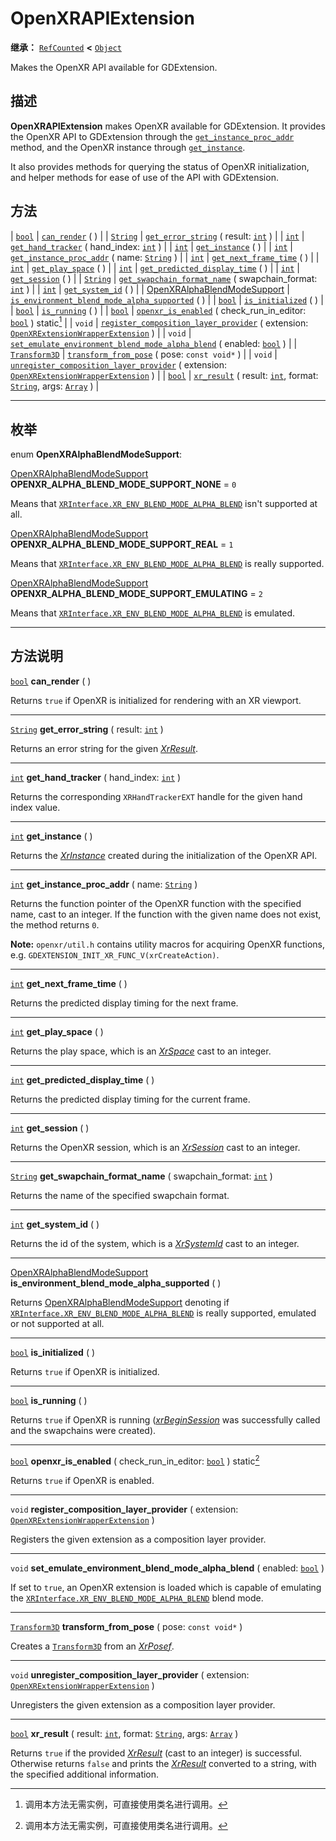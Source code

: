 <!-- ⚠ 请勿编辑本文件 ⚠ -->
<!-- 本文档使用脚本从 WeDot 引擎源码仓库生成。 -->
<!-- 生成脚本：https://github.com/WeDot-Engine/WeDot/tree/4.3/doc/tools/make_md.py； -->
<!-- 原文件：https://github.com/WeDot-Engine/WeDot/tree/4.3/modules/openxr/doc_classes/OpenXRAPIExtension.xml。 -->

<div id="_class_openxrapiextension"></div>

# OpenXRAPIExtension

**继承：** [`RefCounted`](class_refcounted.md) **<** [`Object`](class_object.md)

Makes the OpenXR API available for GDExtension.

## 描述

**OpenXRAPIExtension** makes OpenXR available for GDExtension. It provides the OpenXR API to GDExtension through the [`get_instance_proc_addr`](#class_openxrapiextension_method_get_instance_proc_addr) method, and the OpenXR instance through [`get_instance`](#class_openxrapiextension_method_get_instance).

It also provides methods for querying the status of OpenXR initialization, and helper methods for ease of use of the API with GDExtension.

## 方法

| [`bool`](class_bool.md)                                                             | [`can_render`](#class_openxrapiextension_method_can_render) ( )                                                                                                                                                |
| [`String`](class_string.md)                                                         | [`get_error_string`](#class_openxrapiextension_method_get_error_string) ( result: [`int`](class_int.md) )                                                                                                      |
| [`int`](class_int.md)                                                               | [`get_hand_tracker`](#class_openxrapiextension_method_get_hand_tracker) ( hand_index: [`int`](class_int.md) )                                                                                                  |
| [`int`](class_int.md)                                                               | [`get_instance`](#class_openxrapiextension_method_get_instance) ( )                                                                                                                                            |
| [`int`](class_int.md)                                                               | [`get_instance_proc_addr`](#class_openxrapiextension_method_get_instance_proc_addr) ( name: [`String`](class_string.md) )                                                                                      |
| [`int`](class_int.md)                                                               | [`get_next_frame_time`](#class_openxrapiextension_method_get_next_frame_time) ( )                                                                                                                              |
| [`int`](class_int.md)                                                               | [`get_play_space`](#class_openxrapiextension_method_get_play_space) ( )                                                                                                                                        |
| [`int`](class_int.md)                                                               | [`get_predicted_display_time`](#class_openxrapiextension_method_get_predicted_display_time) ( )                                                                                                                |
| [`int`](class_int.md)                                                               | [`get_session`](#class_openxrapiextension_method_get_session) ( )                                                                                                                                              |
| [`String`](class_string.md)                                                         | [`get_swapchain_format_name`](#class_openxrapiextension_method_get_swapchain_format_name) ( swapchain_format: [`int`](class_int.md) )                                                                          |
| [`int`](class_int.md)                                                               | [`get_system_id`](#class_openxrapiextension_method_get_system_id) ( )                                                                                                                                          |
| [OpenXRAlphaBlendModeSupport](#enum_openxrapiextension_openxralphablendmodesupport) | [`is_environment_blend_mode_alpha_supported`](#class_openxrapiextension_method_is_environment_blend_mode_alpha_supported) ( )                                                                                  |
| [`bool`](class_bool.md)                                                             | [`is_initialized`](#class_openxrapiextension_method_is_initialized) ( )                                                                                                                                        |
| [`bool`](class_bool.md)                                                             | [`is_running`](#class_openxrapiextension_method_is_running) ( )                                                                                                                                                |
| [`bool`](class_bool.md)                                                             | [`openxr_is_enabled`](#class_openxrapiextension_method_openxr_is_enabled) ( check_run_in_editor: [`bool`](class_bool.md) ) static[^static]                                                                     |
| `void`                                                                              | [`register_composition_layer_provider`](#class_openxrapiextension_method_register_composition_layer_provider) ( extension: [`OpenXRExtensionWrapperExtension`](class_openxrextensionwrapperextension.md) )     |
| `void`                                                                              | [`set_emulate_environment_blend_mode_alpha_blend`](#class_openxrapiextension_method_set_emulate_environment_blend_mode_alpha_blend) ( enabled: [`bool`](class_bool.md) )                                       |
| [`Transform3D`](class_transform3d.md)                                               | [`transform_from_pose`](#class_openxrapiextension_method_transform_from_pose) ( pose: `const void*` )                                                                                                          |
| `void`                                                                              | [`unregister_composition_layer_provider`](#class_openxrapiextension_method_unregister_composition_layer_provider) ( extension: [`OpenXRExtensionWrapperExtension`](class_openxrextensionwrapperextension.md) ) |
| [`bool`](class_bool.md)                                                             | [`xr_result`](#class_openxrapiextension_method_xr_result) ( result: [`int`](class_int.md), format: [`String`](class_string.md), args: [`Array`](class_array.md) )                                              |

<!-- rst-class:: classref-section-separator -->

---

## 枚举

<div id="_class_enum_openxrapiextension_openxralphablendmodesupport"></div>

enum **OpenXRAlphaBlendModeSupport**: <div id="enum_openxrapiextension_openxralphablendmodesupport"></div>

<div id="_class_openxrapiextension_constant_openxr_alpha_blend_mode_support_none"></div>

[OpenXRAlphaBlendModeSupport](#enum_openxrapiextension_openxralphablendmodesupport) **OPENXR_ALPHA_BLEND_MODE_SUPPORT_NONE** = ``0``

Means that [`XRInterface.XR_ENV_BLEND_MODE_ALPHA_BLEND`](#class_xrinterface_constant_xr_env_blend_mode_alpha_blend) isn't supported at all.

<div id="_class_openxrapiextension_constant_openxr_alpha_blend_mode_support_real"></div>

[OpenXRAlphaBlendModeSupport](#enum_openxrapiextension_openxralphablendmodesupport) **OPENXR_ALPHA_BLEND_MODE_SUPPORT_REAL** = ``1``

Means that [`XRInterface.XR_ENV_BLEND_MODE_ALPHA_BLEND`](#class_xrinterface_constant_xr_env_blend_mode_alpha_blend) is really supported.

<div id="_class_openxrapiextension_constant_openxr_alpha_blend_mode_support_emulating"></div>

[OpenXRAlphaBlendModeSupport](#enum_openxrapiextension_openxralphablendmodesupport) **OPENXR_ALPHA_BLEND_MODE_SUPPORT_EMULATING** = ``2``

Means that [`XRInterface.XR_ENV_BLEND_MODE_ALPHA_BLEND`](#class_xrinterface_constant_xr_env_blend_mode_alpha_blend) is emulated.

<!-- rst-class:: classref-section-separator -->

---

## 方法说明

<div id="_class_openxrapiextension_method_can_render"></div>

[`bool`](class_bool.md) **can_render** ( )<div id="class_openxrapiextension_method_can_render"></div>

Returns `true` if OpenXR is initialized for rendering with an XR viewport.

<!-- rst-class:: classref-item-separator -->

---

<div id="_class_openxrapiextension_method_get_error_string"></div>

[`String`](class_string.md) **get_error_string** ( result: [`int`](class_int.md) )<div id="class_openxrapiextension_method_get_error_string"></div>

Returns an error string for the given [*XrResult*](https://registry.khronos.org/OpenXR/specs/1.0/man/html/XrResult.html).

<!-- rst-class:: classref-item-separator -->

---

<div id="_class_openxrapiextension_method_get_hand_tracker"></div>

[`int`](class_int.md) **get_hand_tracker** ( hand_index: [`int`](class_int.md) )<div id="class_openxrapiextension_method_get_hand_tracker"></div>

Returns the corresponding `XRHandTrackerEXT` handle for the given hand index value.

<!-- rst-class:: classref-item-separator -->

---

<div id="_class_openxrapiextension_method_get_instance"></div>

[`int`](class_int.md) **get_instance** ( )<div id="class_openxrapiextension_method_get_instance"></div>

Returns the [*XrInstance*](https://registry.khronos.org/OpenXR/specs/1.0/man/html/XrInstance.html) created during the initialization of the OpenXR API.

<!-- rst-class:: classref-item-separator -->

---

<div id="_class_openxrapiextension_method_get_instance_proc_addr"></div>

[`int`](class_int.md) **get_instance_proc_addr** ( name: [`String`](class_string.md) )<div id="class_openxrapiextension_method_get_instance_proc_addr"></div>

Returns the function pointer of the OpenXR function with the specified name, cast to an integer. If the function with the given name does not exist, the method returns `0`.

 **Note:** `openxr/util.h` contains utility macros for acquiring OpenXR functions, e.g. `GDEXTENSION_INIT_XR_FUNC_V(xrCreateAction)`.

<!-- rst-class:: classref-item-separator -->

---

<div id="_class_openxrapiextension_method_get_next_frame_time"></div>

[`int`](class_int.md) **get_next_frame_time** ( )<div id="class_openxrapiextension_method_get_next_frame_time"></div>

Returns the predicted display timing for the next frame.

<!-- rst-class:: classref-item-separator -->

---

<div id="_class_openxrapiextension_method_get_play_space"></div>

[`int`](class_int.md) **get_play_space** ( )<div id="class_openxrapiextension_method_get_play_space"></div>

Returns the play space, which is an [*XrSpace*](https://registry.khronos.org/OpenXR/specs/1.0/man/html/XrSpace.html) cast to an integer.

<!-- rst-class:: classref-item-separator -->

---

<div id="_class_openxrapiextension_method_get_predicted_display_time"></div>

[`int`](class_int.md) **get_predicted_display_time** ( )<div id="class_openxrapiextension_method_get_predicted_display_time"></div>

Returns the predicted display timing for the current frame.

<!-- rst-class:: classref-item-separator -->

---

<div id="_class_openxrapiextension_method_get_session"></div>

[`int`](class_int.md) **get_session** ( )<div id="class_openxrapiextension_method_get_session"></div>

Returns the OpenXR session, which is an [*XrSession*](https://registry.khronos.org/OpenXR/specs/1.0/man/html/XrSession.html) cast to an integer.

<!-- rst-class:: classref-item-separator -->

---

<div id="_class_openxrapiextension_method_get_swapchain_format_name"></div>

[`String`](class_string.md) **get_swapchain_format_name** ( swapchain_format: [`int`](class_int.md) )<div id="class_openxrapiextension_method_get_swapchain_format_name"></div>

Returns the name of the specified swapchain format.

<!-- rst-class:: classref-item-separator -->

---

<div id="_class_openxrapiextension_method_get_system_id"></div>

[`int`](class_int.md) **get_system_id** ( )<div id="class_openxrapiextension_method_get_system_id"></div>

Returns the id of the system, which is a [*XrSystemId*](https://registry.khronos.org/OpenXR/specs/1.0/man/html/XrSystemId.html) cast to an integer.

<!-- rst-class:: classref-item-separator -->

---

<div id="_class_openxrapiextension_method_is_environment_blend_mode_alpha_supported"></div>

[OpenXRAlphaBlendModeSupport](#enum_openxrapiextension_openxralphablendmodesupport) **is_environment_blend_mode_alpha_supported** ( )<div id="class_openxrapiextension_method_is_environment_blend_mode_alpha_supported"></div>

Returns [OpenXRAlphaBlendModeSupport](#enum_openxrapiextension_openxralphablendmodesupport) denoting if [`XRInterface.XR_ENV_BLEND_MODE_ALPHA_BLEND`](#class_xrinterface_constant_xr_env_blend_mode_alpha_blend) is really supported, emulated or not supported at all.

<!-- rst-class:: classref-item-separator -->

---

<div id="_class_openxrapiextension_method_is_initialized"></div>

[`bool`](class_bool.md) **is_initialized** ( )<div id="class_openxrapiextension_method_is_initialized"></div>

Returns `true` if OpenXR is initialized.

<!-- rst-class:: classref-item-separator -->

---

<div id="_class_openxrapiextension_method_is_running"></div>

[`bool`](class_bool.md) **is_running** ( )<div id="class_openxrapiextension_method_is_running"></div>

Returns `true` if OpenXR is running ([*xrBeginSession*](https://registry.khronos.org/OpenXR/specs/1.0/man/html/xrBeginSession.html) was successfully called and the swapchains were created).

<!-- rst-class:: classref-item-separator -->

---

<div id="_class_openxrapiextension_method_openxr_is_enabled"></div>

[`bool`](class_bool.md) **openxr_is_enabled** ( check_run_in_editor: [`bool`](class_bool.md) ) static[^static]<div id="class_openxrapiextension_method_openxr_is_enabled"></div>

Returns `true` if OpenXR is enabled.

<!-- rst-class:: classref-item-separator -->

---

<div id="_class_openxrapiextension_method_register_composition_layer_provider"></div>

`void` **register_composition_layer_provider** ( extension: [`OpenXRExtensionWrapperExtension`](class_openxrextensionwrapperextension.md) )<div id="class_openxrapiextension_method_register_composition_layer_provider"></div>

Registers the given extension as a composition layer provider.

<!-- rst-class:: classref-item-separator -->

---

<div id="_class_openxrapiextension_method_set_emulate_environment_blend_mode_alpha_blend"></div>

`void` **set_emulate_environment_blend_mode_alpha_blend** ( enabled: [`bool`](class_bool.md) )<div id="class_openxrapiextension_method_set_emulate_environment_blend_mode_alpha_blend"></div>

If set to `true`, an OpenXR extension is loaded which is capable of emulating the [`XRInterface.XR_ENV_BLEND_MODE_ALPHA_BLEND`](#class_xrinterface_constant_xr_env_blend_mode_alpha_blend) blend mode.

<!-- rst-class:: classref-item-separator -->

---

<div id="_class_openxrapiextension_method_transform_from_pose"></div>

[`Transform3D`](class_transform3d.md) **transform_from_pose** ( pose: `const void*` )<div id="class_openxrapiextension_method_transform_from_pose"></div>

Creates a [`Transform3D`](class_transform3d.md) from an [*XrPosef*](https://registry.khronos.org/OpenXR/specs/1.0/man/html/XrPosef.html).

<!-- rst-class:: classref-item-separator -->

---

<div id="_class_openxrapiextension_method_unregister_composition_layer_provider"></div>

`void` **unregister_composition_layer_provider** ( extension: [`OpenXRExtensionWrapperExtension`](class_openxrextensionwrapperextension.md) )<div id="class_openxrapiextension_method_unregister_composition_layer_provider"></div>

Unregisters the given extension as a composition layer provider.

<!-- rst-class:: classref-item-separator -->

---

<div id="_class_openxrapiextension_method_xr_result"></div>

[`bool`](class_bool.md) **xr_result** ( result: [`int`](class_int.md), format: [`String`](class_string.md), args: [`Array`](class_array.md) )<div id="class_openxrapiextension_method_xr_result"></div>

Returns `true` if the provided [*XrResult*](https://registry.khronos.org/OpenXR/specs/1.0/man/html/XrResult.html) (cast to an integer) is successful. Otherwise returns `false` and prints the [*XrResult*](https://registry.khronos.org/OpenXR/specs/1.0/man/html/XrResult.html) converted to a string, with the specified additional information.

[^virtual]: 本方法通常需要用户覆盖才能生效。
[^const]: 本方法无副作用，不会修改该实例的任何成员变量。
[^vararg]: 本方法除了能接受在此处描述的参数外，还能够继续接受任意数量的参数。
[^constructor]: 本方法用于构造某个类型。
[^static]: 调用本方法无需实例，可直接使用类名进行调用。
[^operator]: 本方法描述的是使用本类型作为左操作数的有效运算符。
[^bitfield]: 这个值是由下列位标志构成位掩码的整数。
[^void]: 无返回值。
